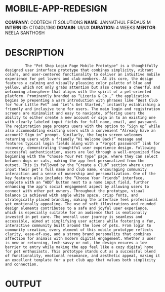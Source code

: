 # MOBILE-APP-REDESIGN
**COMPANY**: CODTECH IT SOLUTIONS
**NAME**: JANNATHUL FIRDAUS M
**INTERN ID**: CT04DL1360
**DOMAIN**: UI/UX
**DURATION**: 4 WEEKS 
**MENTOR**: NEELA SANTHOSH
# DESCRIPTION
             The "Pet Shop Login Page Mobile Prototype" is a thoughtfully designed user interface prototype that combines simplicity, vibrant colors, and user-centered functionality to deliver an intuitive mobile experience for pet lovers and club members. At its core, the design features a calming and visually pleasing color palette of blue and yellow, which not only grabs attention but also creates a cheerful and welcoming atmosphere that aligns with the spirit of a pet-oriented platform. Prominently branded as “Liceria & Co.,” the application begins by presenting a warm introduction with phrases like “Best Club for Your Little Pet” and “Let’s Get Started,” instantly establishing a friendly and inclusive tone for users. The main login and registration screens are minimalist and easy to navigate, offering users the ability to either create a new account or sign in to an existing one with clearly labeled input fields for full name, email, and password. The registration page prompts users with the option to “Sign up” while also accommodating existing users with a convenient “Already have an account? Sign in” prompt. Similarly, the login screen welcomes returning users with a friendly “Hi Welcome Back!” message and features typical login fields along with a “Forgot password?” link for recovery, demonstrating thoughtful user experience design. Following successful authentication, users are led through a well-organized flow beginning with the “Choose Your Pet Type” page, where they can select between dogs or cats, making the app feel personalized from the outset. This is followed by the “Create a Club” section where users input their pet’s full name and club name, encouraging community interaction and a sense of ownership and personalization. One of the key features also includes the “Choose Your Friends” interface, complete with an “ADD” button next to a name input field, further enhancing the app’s social engagement aspect by allowing users to connect with other pet owners. Throughout the prototype, visual balance is achieved with ample white space, crisp fonts, and strategically placed branding, making the interface feel professional yet emotionally appealing. The use of soft illustrations and rounded design elements contributes to a safe and joyful user experience, which is especially suitable for an audience that is emotionally invested in pet care. The overall user journey is seamless and accessible, aimed at simplifying user actions while fostering a fun, interactive community built around the love of pets. From login to community creation, every element of this mobile prototype reflects clarity, ease-of-use, and a strong brand personality that combines affection for animals with modern digital engagement. Whether a user is new or returning, tech-savvy or not, the design ensures a low barrier to entry while making the app feel like a cozy digital home for pet enthusiasts. This prototype stands out as a successful blend of functionality, emotional resonance, and aesthetic appeal, making it an excellent template for a pet club app that values both simplicity and connection.
# OUTPUT

